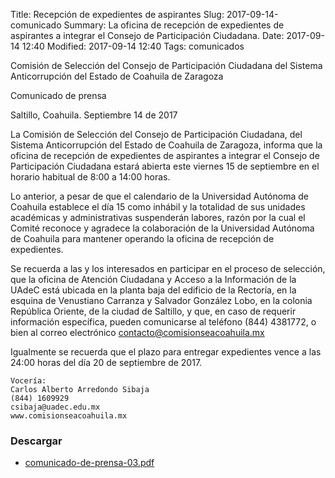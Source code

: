 Title: Recepción de expedientes de aspirantes
Slug: 2017-09-14-comunicado
Summary: La oficina de recepción de expedientes de aspirantes a integrar el Consejo de Participación Ciudadana.
Date: 2017-09-14 12:40
Modified: 2017-09-14 12:40
Tags: comunicados


Comisión de Selección del Consejo de Participación Ciudadana del Sistema Anticorrupción del Estado de Coahuila de Zaragoza

Comunicado de prensa

Saltillo, Coahuila. Septiembre 14 de 2017

La Comisión de Selección del Consejo de Participación Ciudadana, del Sistema Anticorrupción del Estado de Coahuila de Zaragoza, informa que la oficina de recepción de expedientes de aspirantes a integrar el Consejo de Participación Ciudadana estará abierta este viernes 15 de septiembre en el horario habitual de 8:00 a 14:00 horas.

Lo anterior, a pesar de que el calendario de la Universidad Autónoma de Coahuila establece el día 15 como inhábil y la totalidad de sus unidades académicas y administrativas suspenderán labores, razón por la cual el Comité reconoce y agradece la colaboración de la Universidad Autónoma de Coahuila para mantener operando la oficina de recepción de expedientes.

Se recuerda a las y los interesados en participar en el proceso de selección, que la oficina de Atención Ciudadana y Acceso a la Información de la UAdeC está ubicada en la planta baja del edificio de la Rectoría, en la esquina de Venustiano Carranza y Salvador González Lobo, en la colonia República Oriente, de la ciudad de Saltillo, y que, en caso de requerir información específica, pueden comunicarse al teléfono (844) 4381772, o bien al correo electrónico contacto@comisionseacoahuila.mx

Igualmente se recuerda que el plazo para entregar expedientes vence a las 24:00 horas del día 20 de septiembre de 2017.

    Vocería:
    Carlos Alberto Arredondo Sibaja
    (844) 1609929
    csibaja@uadec.edu.mx
    www.comisionseacoahuila.mx

### Descargar

* [comunicado-de-prensa-03.pdf](comunicado-de-prensa-03.pdf)
